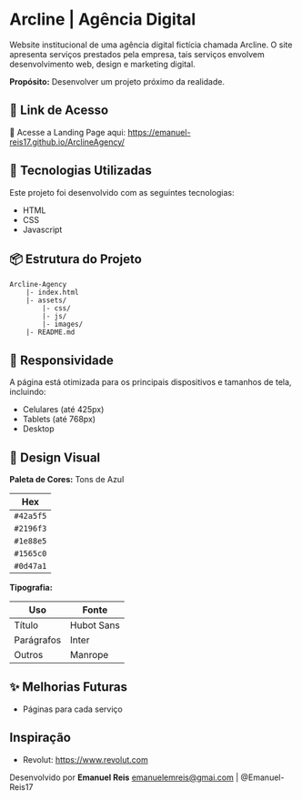 # Arcline | Agência Digital

Website institucional de uma agência digital fictícia chamada Arcline. O site apresenta serviços prestados pela empresa, tais serviços envolvem desenvolvimento web, design e marketing digital.

**Propósito:** Desenvolver um projeto próximo da realidade.

## 🔗 Link de Acesso

🔗 Acesse a Landing Page aqui: https://emanuel-reis17.github.io/ArclineAgency/

## 🚀 Tecnologias Utilizadas

Este projeto foi desenvolvido com as seguintes tecnologias:

- HTML
- CSS
- Javascript

##  📦  Estrutura do Projeto

```plaintext
Arcline-Agency
    |- index.html
    |- assets/
        |- css/
        |- js/
        |- images/
    |- README.md
```


## 📲 Responsividade

A página está otimizada para os principais dispositivos e tamanhos de tela, incluindo:

- Celulares (até 425px)
- Tablets (até 768px)
- Desktop

## 🎨 Design Visual

**Paleta de Cores:** Tons de Azul

| Hex       |
| --------- |
| `#42a5f5` |
| `#2196f3` |
| `#1e88e5` |
| `#1565c0` |
| `#0d47a1` |

**Tipografia:**

| Uso        | Fonte      |
| ---------- | ---------- |
| Título     | Hubot Sans |
| Parágrafos | Inter      |
| Outros     | Manrope    |

## ✨ Melhorias Futuras

- Páginas para cada serviço

## Inspiração

- Revolut: https://www.revolut.com

Desenvolvido por **Emanuel Reis**
[emanuelemreis@gmai.com](mailto:emanuelemreis@gmai.com) | @Emanuel-Reis17
